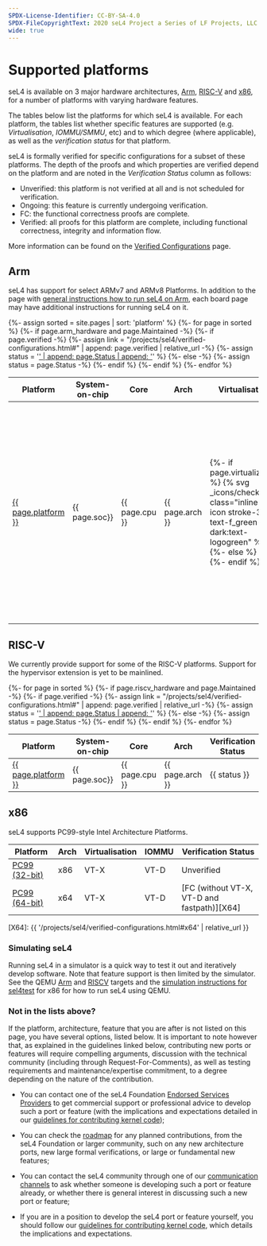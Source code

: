 ```yaml
---
SPDX-License-Identifier: CC-BY-SA-4.0
SPDX-FileCopyrightText: 2020 seL4 Project a Series of LF Projects, LLC.
wide: true
---
```


# Supported platforms

seL4 is available on 3 major hardware architectures, [Arm](#arm),
[RISC-V](#risc-v) and [x86](#x86), for a number of platforms with varying
hardware features.

The tables below list the platforms for which seL4 is available. For each
platform, the tables list whether specific features are supported (e.g.
*Virtualisation*, *IOMMU/SMMU*, etc) and to which degree (where applicable), as
well as the *verification status* for that platform.

seL4 is formally verified for specific configurations for a subset of these
platforms. The depth of the proofs and which properties are verified depend on
the platform and are noted in the *Verification Status* column as follows:

* Unverified: this platform is not verified at all and is not scheduled for verification.
* Ongoing: this feature is currently undergoing verification.
* FC: the functional correctness proofs are complete.
* Verified: all proofs for this platform are complete, including functional
  correctness, integrity and information flow.

More information can be found on the [Verified Configurations](../projects/sel4/verified-configurations.md) page.

## Arm

seL4 has support for select ARMv7 and ARMv8 Platforms. In addition to the page
with [general instructions how to run seL4 on Arm](GeneralARM.html), each board
page may have additional instructions for running seL4 on it.

<div class="overflow-x-auto">
<table>
  <thead>
    <tr>
      <th>Platform</th>
      <th>System-on-chip</th>
      <th>Core</th>
      <th>Arch</th>
      <th>Virtualisation</th>
      <th>SMMU</th>
      <th>Verification Status</th>
    </tr>
  </thead>
  <tbody>
{%- assign sorted = site.pages | sort: 'platform' %}
{%- for page in sorted %}
{%- if page.arm_hardware and page.Maintained -%}
{%-   if page.verified -%}
{%-    assign link = "/projects/sel4/verified-configurations.html#" | append: page.verified | relative_url -%}
{%-    assign status = '<a href="' | append: link | append: '">' | append: page.Status | append: '</a>' %}
{%-   else -%}
{%-    assign status = page.Status -%}
{%-   endif %}
    <tr>
      <td><a href="{{page.url| relative_url}}">{{ page.platform }}</a></td>
      <td>{{ page.soc}}</td>
      <td>{{ page.cpu }}</td>
      <td>{{ page.arch }}</td>
      <td class="text-center">
{%- if page.virtualization %}
        {% svg _icons/check.svg class="inline-icon stroke-3 text-f_green-500 dark:text-logogreen" %}
{%- else %}
        &ndash;
{%- endif %}
      </td>
      <td class="text-center">
{%- if page.iommu %}
{%-   if page.iommu == "limited" %}
{%-     assign color="text-yellow-500" %}
{%-   else %}
{%-     assign color="text-f_green-500 dark:text-logogreen" %}
{%-   endif %}
        {% svg _icons/check.svg class="inline-icon stroke-3 {{color}}" %}
{%- else %}
        &ndash;
{%- endif %}
      </td>
      <td>{{ status }}</td>
    </tr>
{%- endif %}
{%- endfor %}
  </tbody>
</table>
</div>

## RISC-V

We currently provide support for some of the RISC-V platforms. Support for the hypervisor extension is yet to be mainlined.

<div class="overflow-x-auto">
<table>
  <thead>
    <tr>
      <th>Platform</th>
      <th>System-on-chip</th>
      <th>Core</th>
      <th>Arch</th>
      <!-- th>Virtualisation</th -->
      <th>Verification Status</th>
    </tr>
  </thead>
  <tbody>
{%- for page in sorted %}
{%- if page.riscv_hardware and page.Maintained -%}
{%-   if page.verified -%}
{%-    assign link = "/projects/sel4/verified-configurations.html#" | append: page.verified | relative_url -%}
{%-    assign status = '<a href="' | append: link | append: '">' | append: page.Status | append: '</a>' %}
{%-   else -%}
{%-    assign status = page.Status -%}
{%-   endif %}
    <tr>
      <td><a href="{{page.url| relative_url}}">{{ page.platform }}</a></td>
      <td>{{ page.soc}}</td>
      <td>{{ page.cpu }}</td>
      <td>{{ page.arch }}</td>
      <!-- td class="text-center">
{%- if page.virtualization %}
        {% svg _icons/check.svg class="inline-icon stroke-3 text-f_green-500 dark:text-logogreen" %}
{%- else %}
        &ndash;
{%- endif %}
      </td -->
      <td>{{ status }}</td>
    </tr>
{%- endif %}
{%- endfor %}
  </tbody>
</table>
</div>

## x86

seL4 supports PC99-style Intel Architecture Platforms.

| Platform              | Arch | Virtualisation | IOMMU | Verification Status                  |
| -                     |  -   | -              | -     | -                                    |
| [PC99 (32-bit)](IA32.html) | x86  | VT-X           | VT-D  | Unverified                        |
| [PC99 (64-bit)](IA32.html) | x64  | VT-X           | VT-D  | [FC (without VT-X, VT-D and fastpath)][X64] |

[X64]: {{ '/projects/sel4/verified-configurations.html#x64' | relative_url }}


### Simulating seL4

Running seL4 in a simulator is a quick way to test it out and iteratively
develop software. Note that feature support is then limited by the simulator.
See the QEMU [Arm](qemu-arm-virt.html) and [RISCV](qemu-riscv-virt.html) targets
and the [simulation instructions for sel4test](../projects/sel4test/#running-it)
for x86 for how to run seL4 using QEMU.

### Not in the lists above?

If the platform, architecture, feature that you are after is not listed on this page,
you have several options, listed below. It is important to note however that, as
explained in the guidelines linked below, contributing new ports or features will require
compelling arguments, discussion with the technical community (including through
Request-For-Comments), as well as testing requirements and maintenance/expertise
commitment, to a degree depending on the nature of the contribution.


- You can contact one of the seL4 Foundation [Endorsed Services
  Providers](https://sel4.systems/Foundation/Services/) to get commercial
  support or professional advice to develop such a port or feature (with the
  implications and expectations detailed in our [guidelines for contributing
  kernel code](../projects/sel4/kernel-contribution.html));

- You can check the [roadmap](https://sel4.systems/roadmap.html) for any planned
  contributions, from the seL4 Foundation or larger community, such on any new
  architecture ports, new large formal verifications, or large or fundamental
  new features;

- You can contact the seL4 community through one of our [communication
  channels](https://sel4.systems/contact/) to ask whether someone is developing
  such a port or feature already, or whether there is general interest in discussing
  such a new port or feature;

- If you are in a position to develop the seL4 port or feature yourself, you
  should follow our [guidelines for contributing kernel
  code](../projects/sel4/kernel-contribution.html), which details the
  implications and expectations.
